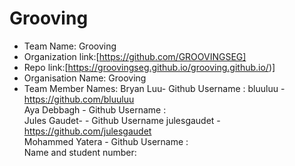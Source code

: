 Grooving
======
* Team Name: Grooving
* Organization link:[https://github.com/GROOVINGSEG]
* Repo link:[https://groovingseg.github.io/grooving.github.io/)]
* Organisation Name: Grooving
* Team Member Names:
Bryan Luu- Github Username : bluuluu - https://github.com/bluuluu <br />
Aya Debbagh - Github Username : <br />
Jules Gaudet- - Github Username  julesgaudet - https://github.com/julesgaudet <br />
Mohammed Yatera - Github Username : <br />
Name and student number: <br />
